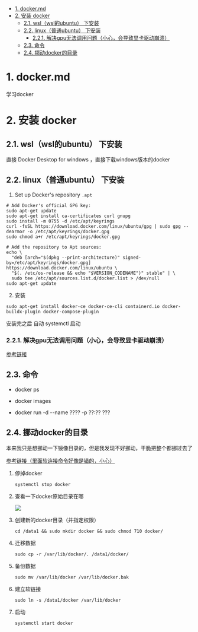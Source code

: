 <!-- TOC -->

- [1. docker.md](#1-dockermd)
- [2. 安装 docker](#2-安装-docker)
  - [2.1. wsl（wsl的ubuntu） 下安装](#21-wslwsl的ubuntu-下安装)
  - [2.2. linux（普通ubuntu） 下安装](#22-linux普通ubuntu-下安装)
    - [2.2.1. 解决gpu无法调用问题（小心，会导致显卡驱动崩溃）](#221-解决gpu无法调用问题小心会导致显卡驱动崩溃)
  - [2.3. 命令](#23-命令)
  - [2.4. 挪动docker的目录](#24-挪动docker的目录)

<!-- /TOC -->

# 1. docker.md

学习docker


# 2. 安装 docker

## 2.1. wsl（wsl的ubuntu） 下安装

直接 Docker Desktop for windows ，直接下载windows版本的docker

## 2.2. linux（普通ubuntu） 下安装

1. Set up Docker's repository `.apt`
```
# Add Docker's official GPG key:
sudo apt-get update
sudo apt-get install ca-certificates curl gnupg
sudo install -m 0755 -d /etc/apt/keyrings
curl -fsSL https://download.docker.com/linux/ubuntu/gpg | sudo gpg --dearmor -o /etc/apt/keyrings/docker.gpg
sudo chmod a+r /etc/apt/keyrings/docker.gpg

# Add the repository to Apt sources:
echo \
  "deb [arch="$(dpkg --print-architecture)" signed-by=/etc/apt/keyrings/docker.gpg] https://download.docker.com/linux/ubuntu \
  "$(. /etc/os-release && echo "$VERSION_CODENAME")" stable" | \
  sudo tee /etc/apt/sources.list.d/docker.list > /dev/null
sudo apt-get update
```

2. 安装
```
sudo apt-get install docker-ce docker-ce-cli containerd.io docker-buildx-plugin docker-compose-plugin
```

安装完之后 自动 systemctl 启动

### 2.2.1. 解决gpu无法调用问题（小心，会导致显卡驱动崩溃）

[参考链接](https://docs.nvidia.com/datacenter/cloud-native/container-toolkit/latest/install-guide.html)

## 2.3. 命令

* docker ps

* docker images

* docker run -d --name ???? -p ??:?? ???

## 2.4. 挪动docker的目录

本来我只是想挪动一下镜像目录的，但是我发现不好挪动，干脆把整个都挪过去了

[参考链接（里面软连接命令好像是错的，小心）](https://developer.aliyun.com/article/785312)

1. 停掉docker
  
    ```
    systemctl stop docker 
    ```

2. 查看一下docker原始目录在哪

    ![](https://cdn.jsdelivr.net/gh/gf9276/image/docker/E6{FZE[PK8_@98@ECNWG@OB.png)

3. 创建新的docker目录（并指定权限）

    ```
    cd /data1 && sudo mkdir docker && sudo chmod 710 docker/
    ```

4. 迁移数据

    ```
    sudo cp -r /var/lib/docker/. /data1/docker/
    ```
5. 备份数据

    ```
    sudo mv /var/lib/docker /var/lib/docker.bak
    ```

6. 建立软链接

    ```
    sudo ln -s /data1/docker /var/lib/docker
    ```

7. 启动

    ```
    systemctl start docker 
    ```